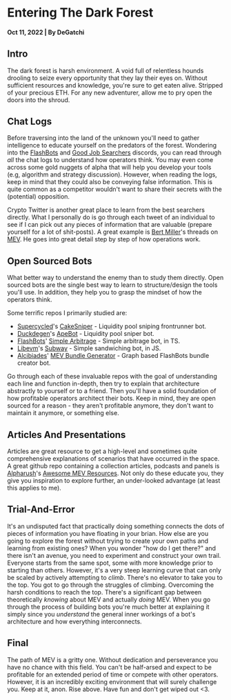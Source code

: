 # Entering The Dark Forest

#### Oct 11, 2022 | By DeGatchi

## Intro

The dark forest is harsh environment. A void full of relentless hounds drooling to seize every opportunity that they lay their eyes on. Without sufficient resources and knowledge, you're sure to get eaten alive. Stripped of your precious ETH. For any new adventurer, allow me to pry open the doors into the shroud.

## Chat Logs

Before traversing into the land of the unknown you'll need to gather intelligence to educate yourself on the predators of the forest. Wondering into the [FlashBots](https://discord.gg/9duSYXDtaH) and [Good Job Searchers](https://discord.gg/2Yya94QXjW) discords, you can read through _all_ the chat logs to understand how operators think. You may even come across some gold nuggets of alpha that will help you develop your tools (e.g, algorithm and strategy discussion). However, when reading the logs, keep in mind that they could also be conveying false information. This is quite common as a competitor wouldn't want to share their secrets with the (potential) opposition.

Crypto Twitter is another great place to learn from the best searchers directly. What I personally do is go through each tweet of an individual to see if I can pick out any pieces of information that are valuable (prepare yourself for a lot of shit-posts). A great example is [Bert Miller](https://twitter.com/bertcmiller)'s threads on [MEV](https://twitter.com/bertcmiller/status/1402665992422047747). He goes into great detail step by step of how operations work.

## Open Sourced Bots

What better way to understand the enemy than to study them directly. Open sourced bots are the single best way to learn to structure/design the tools you'll use. In addition, they help you to grasp the mindset of how the operators think.

Some terrific repos I primarily studied are:

- [Supercycled](https://github.com/Supercycled)'s [CakeSniper](https://github.com/Supercycled/cake_sniper) - Liquidity pool sniping frontrunner bot.
- [Duckdegen](https://github.com/duckdegen)'s [ApeBot](https://github.com/duckdegen/apebot) - Liquidity pool sniper bot.
- [FlashBots](https://github.com/flashbots)' [Simple Arbitrage](https://github.com/flashbots/simple-arbitrage) - Simple arbitrage bot, in TS.
- [Libevm](https://github.com/libevm)'s [Subway](https://github.com/libevm/subway) - Simple sandwiching bot, in JS.
- [Alcibiades](https://github.com/Alcibiades-Capital)' [MEV Bundle Generator](https://github.com/Alcibiades-Capital/mev_bundle_generator) - Graph based FlashBots bundle creator bot.

Go through each of these invaluable repos with the goal of understanding each line and function in-depth, then try to explain that architecture abstractly to yourself or to a friend. Then you'll have a solid foundation of how profitable operators architect their bots. Keep in mind, they are open sourced for a reason - they aren't profitable anymore, they don't want to maintain it anymore, or something else.

## Articles And Presentations

Articles are great resource to get a high-level and sometimes quite comprehensive explanations of scenarios that have occurred in the space. A great github repo containing a collection articles, podcasts and panels is [Alpharush](https://github.com/0xalpharush)'s [Awesome MEV Resources](https://github.com/0xalpharush/awesome-MEV-resources). Not only do these educate you, they give you inspiration to explore further, an under-looked advantage (at least this applies to me).

## Trial-And-Error

It's an undisputed fact that practically doing something connects the dots of pieces of information you have floating in your brian. How else are you going to explore the forest without trying to create your own paths and learning from existing ones? When you wonder "how do I get there?" and there isn't an avenue, you need to experiment and construct your own trail. Everyone starts from the same spot, some with more knowledge prior to starting than others. However, it's a very steep learning curve that can only be scaled by actively attempting to _climb_. There's no elevator to take you to the top. You got to go through the struggles of climbing. Overcoming the harsh conditions to reach the top. There's a significant gap between theoretically _knowing_ about MEV and actually _doing_ MEV. When you go through the process of building bots you're much better at explaining it simply since you _understand_ the general inner workings of a bot's architecture and how everything interconnects.

## Final

The path of MEV is a gritty one. Without dedication and perseverance you have no chance with this field. You can't be half-arsed and expect to be profitable for an extended period of time or compete with other operators. However, it is an incredibly exciting environment that will surely challenge you. Keep at it, anon. Rise above. Have fun and don't get wiped out <3.
